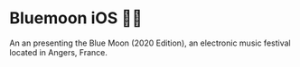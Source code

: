 # Bluemoon iOS 🕺🏻

An an presenting the Blue Moon (2020 Edition), an electronic music festival located in Angers, France. 
